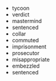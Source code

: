 - tycoon
- verdict
- mastermind
- sentenced
- collar
- commuted
- imprisonment
- prosecutor
- misappropriate
- embezzled
- sentenced